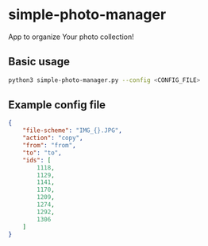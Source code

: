 # simple-photo-manager

App to organize Your photo collection!

## Basic usage

``` bash
python3 simple-photo-manager.py --config <CONFIG_FILE>
```

## Example config file

``` json
{
    "file-scheme": "IMG_{}.JPG",
    "action": "copy",
    "from": "from",
    "to": "to",
    "ids": [
        1118,
        1129,
        1141,
        1170,
        1209,
        1274,
        1292,
        1306
    ]
}
```